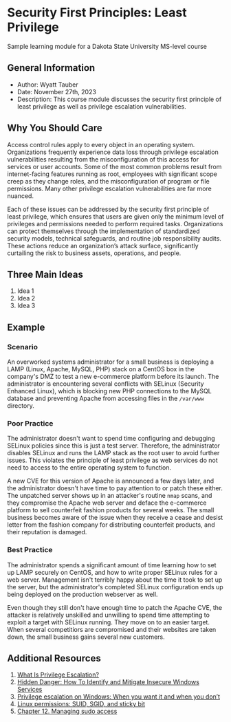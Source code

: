 # Security First Principles: Least Privilege
Sample learning module for a Dakota State University MS-level course

## General Information
-   Author: Wyatt Tauber
-   Date: November 27th, 2023
-   Description: This course module discusses the security first principle of least privilege as well as privilege escalation vulnerabilities.

## Why You Should Care
Access control rules apply to every object in an operating system. Organizations frequently experience data loss through privilege escalation vulnerabilities resulting from the misconfiguration of this access for services or user accounts. Some of the most common problems result from internet-facing features running as root, employees with significant scope creep as they change roles, and the misconfiguration of program or file permissions. Many other privilege escalation vulnerabilities are far more nuanced.

Each of these issues can be addressed by the security first principle of least privilege, which ensures that users are given only the minimum level of privileges and permissions needed to perform required tasks. Organizations can protect themselves through the implementation of standardized security models, technical safeguards, and routine job responsibility audits. These actions reduce an organization’s attack surface, significantly curtailing the risk to business assets, operations, and people.

## Three Main Ideas
1.	Idea 1
2.	Idea 2
3.	Idea 3

## Example
### Scenario
An overworked systems administrator for a small business is deploying a LAMP (Linux, Apache, MySQL, PHP) stack on a CentOS box in the company's DMZ to test a new e-commerce platform before its launch. The administrator is encountering several conflicts with SELinux (Security Enhanced Linux), which is blocking new PHP connections to the MySQL database and preventing Apache from accessing files in the `/var/www` directory.

### Poor Practice
The administrator doesn't want to spend time configuring and debugging SELinux policies since this is just a test server. Therefore, the administrator disables SELinux and runs the LAMP stack as the root user to avoid further issues. This violates the principle of least privilege as web services do not need to access to the entire operating system to function.

A new CVE for this version of Apache is announced a few days later, and the administrator doesn't have time to pay attention to or patch these either. The unpatched server shows up in an attacker's routine `nmap` scans, and they compromise the Apache web server and deface the e-commerce platform to sell counterfeit fashion products for several weeks. The small business becomes aware of the issue when they receive a cease and desist letter from the fashion company for distributing counterfeit products, and their reputation is damaged.

### Best Practice
The administrator spends a significant amount of time learning how to set up LAMP securely on CentOS, and how to write proper SELinux rules for a web server. Management isn't terribly happy about the time it took to set up the server, but the administrator's completed SELinux configuration ends up being deployed on the production webserver as well.

Even though they still don't have enough time to patch the Apache CVE, the attacker is relatively unskilled and unwilling to spend time attempting to exploit a target with SELinux running. They move on to an easier target. When several competitiors are compromised and their websites are taken down, the small business gains several new customers.

## Additional Resources
1.  [What Is Privilege Escalation?](https://www.proofpoint.com/us/threat-reference/privilege-escalation)
1.  [Hidden Danger: How To Identify and Mitigate Insecure Windows Services](https://offsec.blog/hidden-danger-how-to-identify-and-mitigate-insecure-windows-services/)
2.  [Privilege escalation on Windows: When you want it and when you don’t](https://delinea.com/blog/windows-privilege-escalation#vert-hor)
3.  [Linux permissions: SUID, SGID, and sticky bit](https://www.redhat.com/sysadmin/suid-sgid-sticky-bit)
4.  [Chapter 12. Managing sudo access](https://access.redhat.com/documentation/en-us/red_hat_enterprise_linux/8/html/configuring_basic_system_settings/managing-sudo-access_configuring-basic-system-settings)
